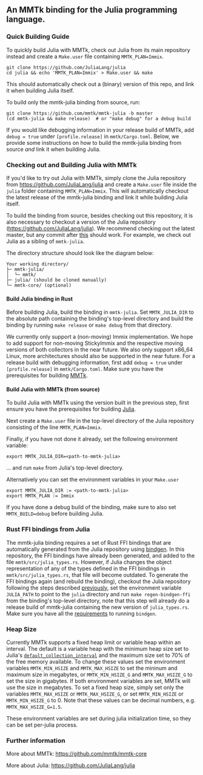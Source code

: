 ## An MMTk binding for the Julia programming language.

### Quick Building Guide

To quickly build Julia with MMTk, check out Julia from its main repository instead and create a `Make.user` file containing `MMTK_PLAN=Immix`. 

```
git clone https://github.com/JuliaLang/julia
cd julia && echo 'MMTK_PLAN=Immix' > Make.user && make
```

This should automatically check out a (binary) version of this repo, and link it when building Julia itself.

To build only the mmtk-julia binding from source, run:

```
git clone https://github.com/mmtk/mmtk-julia -b master
(cd mmtk-julia && make release)  # or "make debug" for a debug build
```

If you would like debugging information in your release build of MMTk, add `debug = true` under `[profile.release]` in `mmtk/Cargo.toml`.
Below, we provide some instructions on how to build the mmtk-julia binding from source _and_ link it when building Julia.

### Checking out and Building Julia with MMTk

If you'd like to try out Julia with MMTk, simply clone the Julia repository from https://github.com/JuliaLang/julia and create a `Make.user` file inside the `julia` folder containing `MMTK_PLAN=Immix`. This will automatically checkout the latest release of the mmtk-julia binding and link it while building Julia itself.

To build the binding from source, besides checking out this repository, it is also necessary to checkout a version of the Julia repository (https://github.com/JuliaLang/julia). We recommend checking out the latest master, but any commit after [this](https://github.com/JuliaLang/julia/commit/22134ca28e92df321bdd08502ddd86ad2d6d614f) should work.
For example, we check out Julia as a sibling of `mmtk-julia`.

The directory structure should look like the diagram below:

```
Your working directory/
├─ mmtk-julia/
│  └─ mmtk/
├─ julia/ (should be cloned manually)
└─ mmtk-core/ (optional)
```

#### Build Julia binding in Rust

Before building Julia, build the binding in `mmtk-julia`. Set `MMTK_JULIA_DIR` to the absolute path containing the binding's top-level directory and build the binding by running `make release` or `make debug` from that directory.

We currently only support a (non-moving) Immix implementation. We hope to add support for non-moving StickyImmix and the respective moving versions of both collectors in the near future. We also only support x86_64 Linux, more architectures should also be supported in the near future.
For a release build with debugging information, first add `debug = true` under `[profile.release]` in `mmtk/Cargo.toml`.
Make sure you have the prerequisites for building [MMTk](https://github.com/mmtk/mmtk-core#requirements).

#### Build Julia with MMTk (from source)

To build Julia with MMTk using the version built in the previous step, first ensure you have the prerequisites for building [Julia](https://github.com/JuliaLang/julia/blob/master/doc/src/devdocs/build/build.md#required-build-tools-and-external-libraries).

Next create a `Make.user` file in the top-level directory of the Julia repository consisting of the line `MMTK_PLAN=Immix`.

Finally, if you have not done it already, set the following environment variable:

```
export MMTK_JULIA_DIR=<path-to-mmtk-julia>
```
... and run `make` from Julia's top-level directory.

Alternatively you can set the environment variables in your `Make.user` 

```
export MMTK_JULIA_DIR := <path-to-mmtk-julia>
export MMTK_PLAN := Immix
```

If you have done a debug build of the binding, make sure to also set `MMTK_BUILD=debug` before building Julia.

### Rust FFI bindings from Julia

The mmtk-julia binding requires a set of Rust FFI bindings that are automatically generated from the Julia repository using [bindgen](https://github.com/rust-lang/rust-bindgen). In this repository, the FFI bindings have already been generated, and added to the file `mmtk/src/julia_types.rs`. 
However, if Julia changes the object representation of any of the types defined in the FFI bindings in `mmtk/src/julia_types.rs`, that file will become outdated.
To generate the FFI bindings again (and rebuild the binding), checkout the Julia repository following the steps described [previously](#checking-out-and-building-julia-with-mmtk), set the environment variable `JULIA_PATH` to point to the `julia` directory and run `make regen-bindgen-ffi` from the binding's top-level directory, note that this step will already do a release build of mmtk-julia containing the new version of `julia_types.rs`. Make sure you have all the [requirements](https://rust-lang.github.io/rust-bindgen/requirements.html) to running `bindgen`.

### Heap Size

Currently MMTk supports a fixed heap limit or variable heap within an interval. The default is a variable heap with the minimum heap size set to Julia's [`default_collection_interval`](https://github.com/mmtk/julia/blob/847cddeb7b9ddb5d6b66bec4c19d3a711748a45b/src/gc.c#L651) and the maximum size set to 70% of the free memory available. To change these values set the environment variables `MMTK_MIN_HSIZE` and `MMTK_MAX_HSIZE` to set the mininum and maximum size in megabytes, or `MMTK_MIN_HSIZE_G` and `MMTK_MAX_HSIZE_G` to set the size in gigabytes. If both environment variables are set, MMTk will use the size in megabytes. To set a fixed heap size, simply set only the variables `MMTK_MAX_HSIZE` or `MMTK_MAX_HSIZE_G`, or set `MMTK_MIN_HSIZE` or `MMTK_MIN_HSIZE_G` to 0. Note that these values can be decimal numbers, e.g. `MMTK_MAX_HSIZE_G=1.5`.

These environment variables are set during julia initialization time, so they can be set per-julia process.
 
### Further information

More about MMTk: https://github.com/mmtk/mmtk-core

More about Julia: https://github.com/JuliaLang/julia
